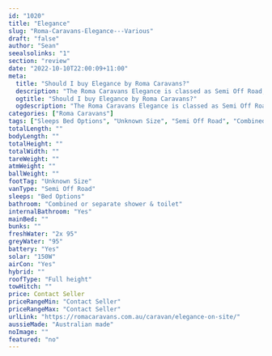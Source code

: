 ```yaml
---
id: "1020"
title: "Elegance"
slug: "Roma-Caravans-Elegance---Various"
draft: "false"
author: "Sean"
seealsolinks: "1"
section: "review"
date: "2022-10-10T22:00:09+11:00"
meta:
  title: "Should I buy Elegance by Roma Caravans?"
  description: "The Roma Caravans Elegance is classed as Semi Off Road, and sleeps Bed Options people. It is Australian made and comes in at Unknown Size. It generally has Combined or separate shower & toilet."
  ogtitle: "Should I buy Elegance by Roma Caravans?"
  ogdescription: "The Roma Caravans Elegance is classed as Semi Off Road, and sleeps Bed Options people. It is Australian made and comes in at Unknown Size. It generally has Combined or separate shower & toilet."
categories: ["Roma Caravans"]
tags: ["Sleeps Bed Options", "Unknown Size", "Semi Off Road", "Combined or separate shower & toilet", "Full height", "Price Unknown", "Australian made"]
totalLength: ""
bodyLength: ""
totalHeight: ""
totalWidth: ""
tareWeight: ""
atmWeight: ""
ballWeight: ""
footTag: "Unknown Size"
vanType: "Semi Off Road"
sleeps: "Bed Options"
bathroom: "Combined or separate shower & toilet"
internalBathroom: "Yes"
mainBed: ""
bunks: ""
freshWater: "2x 95"
greyWater: "95"
battery: "Yes"
solar: "150W"
airCon: "Yes"
hybrid: ""
roofType: "Full height"
towHitch: ""
price: Contact Seller
priceRangeMin: "Contact Seller"
priceRangeMax: "Contact Seller"
urlLink: "https://romacaravans.com.au/caravan/elegance-on-site/"
aussieMade: "Australian made"
noImage: ""
featured: "no"
---
```

